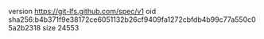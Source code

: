 version https://git-lfs.github.com/spec/v1
oid sha256:b4b371f9e38172ce6051132b26cf9409fa1272cbfdb4b99c77a550c05a2b2318
size 24553
